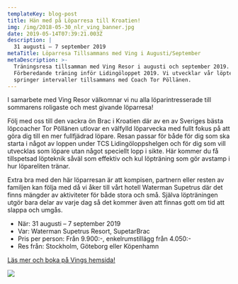 ```yaml
---
templateKey: blog-post
title: Hän med på Löparresa till Kroatien!
img: /img/2018-05-30_nlr_ving_banner.jpg
date: 2019-05-14T07:39:21.003Z
description: |
  31 augusti – 7 september 2019
metaTitle: Löparresa Tillsammans med Ving i Augusti/September
metaDescription: >-
  Träningsresa tillsamman med Ving Resor i augusti och september 2019.
  Förberedande träning inför Lidingöloppet 2019. Vi utvecklar vår löpteknik och
  springer intervaller tillsammans med Coach Tor Pöllänen.
---
```

I samarbete med Ving Resor välkomnar vi nu alla löparintresserade till sommarens roligaste och mest givande löparresa!

Följ med oss till den vackra ön Brac i Kroatien där av en av Sveriges bästa löpcoacher Tor Pöllänen utlovar en välfylld löparvecka med fullt fokus på att göra dig till en mer fullfjädrad löpare. Resan passar för både för dig som ska starta i något av loppen under TCS Lidingöloppshelgen och för dig som vill utvecklas som löpare utan något speciellt lopp i sikte. Här kommer du få tillspetsad löpteknik såväl som effektiv och kul löpträning som gör avstamp i hur löpareliten tränar.

Extra bra med den här löparresan är att kompisen, partnern eller resten av familjen kan följa med då vi åker till vårt hotell Waterman Supetrus där det finns mängder av aktiviteter för både stora och små. Själva löpträningen utgör bara delar av varje dag så det kommer även att finnas gott om tid att slappa och umgås.

* När: 31 augusti – 7 september 2019
* Var: Waterman Supetrus Resort, SupetarBrac
* Pris per person: Från 9.900:-, enkelrumstillägg från 4.050:-
* Res från: Stockholm, Göteborg eller Köpenhamn

[Läs mer och boka på Vings hemsida!](https://www.ving.se/traningsresor/lopning/next-level-running)

![](/img/2018-05-30_nlr_ving_banner.jpg)
